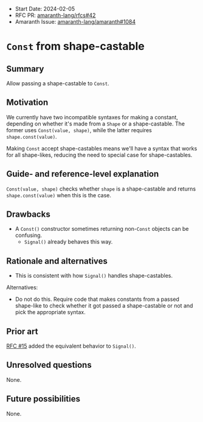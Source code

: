 - Start Date: 2024-02-05
- RFC PR: [amaranth-lang/rfcs#42](https://github.com/amaranth-lang/rfcs/pull/42)
- Amaranth Issue: [amaranth-lang/amaranth#1084](https://github.com/amaranth-lang/amaranth/issues/1084)

# `Const` from shape-castable

## Summary
[summary]: #summary

Allow passing a shape-castable to `Const`.

## Motivation
[motivation]: #motivation

We currently have two incompatible syntaxes for making a constant, depending on whether it's made from a `Shape` or a shape-castable.
The former uses `Const(value, shape)`, while the latter requires `shape.const(value)`.

Making `Const` accept shape-castables means we'll have a syntax that works for all shape-likes, reducing the need to special case for shape-castables.

## Guide- and reference-level explanation
[guide-level-explanation]: #guide-level-explanation

`Const(value, shape)` checks whether `shape` is a shape-castable and returns `shape.const(value)` when this is the case.

## Drawbacks
[drawbacks]: #drawbacks

- A `Const()` constructor sometimes returning non-`Const` objects can be confusing.
  - `Signal()` already behaves this way.

## Rationale and alternatives
[rationale-and-alternatives]: #rationale-and-alternatives

- This is consistent with how `Signal()` handles shape-castables.

Alternatives:
- Do not do this. Require code that makes constants from a passed shape-like to check whether it got passed a shape-castable or not and pick the appropriate syntax.

## Prior art
[prior-art]: #prior-art

[RFC #15](0015-lifting-shape-castables.md) added the equivalent behavior to `Signal()`.

## Unresolved questions
[unresolved-questions]: #unresolved-questions

None.

## Future possibilities
[future-possibilities]: #future-possibilities

None.
